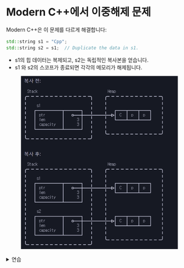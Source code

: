 # Modern C++에서 이중해제 문제

Modern C++은 이 문제를 다르게 해결합니다:

```c++
std::string s1 = "Cpp";
std::string s2 = s1;  // Duplicate the data in s1.
```

* s1의 힙 데이터는 복제되고, s2는 독립적인 복사본을 얻습니다.
* s1 와 s2의 스코프가 종료되면 각각의 메모리가 해제됩니다.

<figure><img src="../../../.gitbook/assets/copy-string-cpp.png" alt=""><figcaption></figcaption></figure>

<details>

<summary>연습</summary>

* 복사하지 않으려면 move를 해야 합니다. C++에서 어떻게 하면 되나요?

</details>
